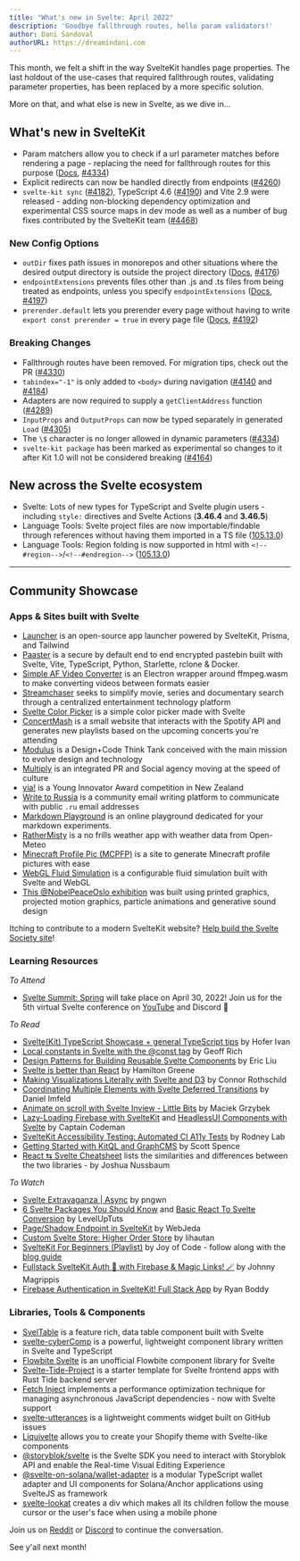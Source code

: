 ```yaml
---
title: "What's new in Svelte: April 2022"
description: 'Goodbye fallthrough routes, hello param validators!'
author: Dani Sandoval
authorURL: https://dreamindani.com
---
```


This month, we felt a shift in the way SvelteKit handles page properties. The last holdout of the use-cases that required fallthrough routes, validating parameter properties, has been replaced by a more specific solution.

More on that, and what else is new in Svelte, as we dive in...

## What's new in SvelteKit

- Param matchers allow you to check if a url parameter matches before rendering a page - replacing the need for fallthrough routes for this purpose ([Docs](/docs/kit/advanced-routing#Matching), [#4334](https://github.com/sveltejs/kit/pull/4334))
- Explicit redirects can now be handled directly from endpoints ([#4260](https://github.com/sveltejs/kit/pull/4260))
- `svelte-kit sync` ([#4182](https://github.com/sveltejs/kit/pull/4182)), TypeScript 4.6 ([#4190](https://github.com/sveltejs/kit/pull/4190)) and Vite 2.9 were released - adding non-blocking dependency optimization and experimental CSS source maps in dev mode as well as a number of bug fixes contributed by the SvelteKit team ([#4468](https://github.com/sveltejs/kit/pull/4468))

### New Config Options

- `outDir` fixes path issues in monorepos and other situations where the desired output directory is outside the project directory ([Docs](/docs/kit/configuration#outDir), [#4176](https://github.com/sveltejs/kit/pull/4176))
- `endpointExtensions` prevents files other than .js and .ts files from being treated as endpoints, unless you specify `endpointExtensions` ([Docs](https://kit.svelte.dev/docs/configuration#endpointextensions), [#4197](https://github.com/sveltejs/kit/pull/4197))
- `prerender.default` lets you prerender every page without having to write `export const prerender = true` in every page file ([Docs](/docs/kit/configuration#prerender), [#4192](https://github.com/sveltejs/kit/pull/4192))

### Breaking Changes

- Fallthrough routes have been removed. For migration tips, check out the PR ([#4330](https://github.com/sveltejs/kit/pull/4330))
- `tabindex="-1"` is only added to `<body>` during navigation ([#4140](https://github.com/sveltejs/kit/pull/4140) and [#4184](https://github.com/sveltejs/kit/pull/4184))
- Adapters are now required to supply a `getClientAddress` function ([#4289](https://github.com/sveltejs/kit/pull/4289))
- `InputProps` and `OutputProps` can now be typed separately in generated `Load` ([#4305](https://github.com/sveltejs/kit/pull/4305))
- The `\$` character is no longer allowed in dynamic parameters ([#4334](https://github.com/sveltejs/kit/pull/4334))
- `svelte-kit package` has been marked as experimental so changes to it after Kit 1.0 will not be considered breaking ([#4164](https://github.com/sveltejs/kit/pull/4164))

## New across the Svelte ecosystem

- Svelte: Lots of new types for TypeScript and Svelte plugin users - including `style:` directives and Svelte Actions (**3.46.4** and **3.46.5**)
- Language Tools: Svelte project files are now importable/findable through references without having them imported in a TS file ([105.13.0](https://github.com/sveltejs/language-tools/releases/tag/extensions-105.13.0))
- Language Tools: Region folding is now supported in html with `<!--#region-->`/`<!--#endregion-->` ([105.13.0](https://github.com/sveltejs/language-tools/releases/tag/extensions-105.13.0))

---

## Community Showcase

### Apps & Sites built with Svelte

- [Launcher](https://launcher.team/) is an open-source app launcher powered by SvelteKit, Prisma, and Tailwind
- [Paaster](https://paaster.io/) is a secure by default end to end encrypted pastebin built with Svelte, Vite, TypeScript, Python, Starlette, rclone & Docker.
- [Simple AF Video Converter](https://github.com/berlyozzy/Simple-AF-Video-Converter) is an Electron wrapper around ffmpeg.wasm to make converting videos between formats easier
- [Streamchaser](https://github.com/streamchaser/streamchaser) seeks to simplify movie, series and documentary search through a centralized entertainment technology platform
- [Svelte Color Picker](https://github.com/V-Py/svelte-material-color-picker) is a simple color picker made with Svelte
- [ConcertMash](https://github.com/mcmxcdev/ConcertMash) is a small website that interacts with the Spotify API and generates new playlists based on the upcoming concerts you're attending
- [Modulus](https://modulus.vision/) is a Design+Code Think Tank conceived with the main mission to evolve design and technology
- [Multiply](https://www.multiply.us/) is an integrated PR and Social agency moving at the speed of culture
- [yia!](https://www.yia.co.nz/) is a Young Innovator Award competition in New Zealand
- [Write to Russia](https://www.writetorussia.org/index) is a community email writing platform to communicate with public `.ru` email addresses
- [Markdown Playground](https://github.com/Petros-K/markdown-playground) is an online playground dedicated for your markdown experiments.
- [RatherMisty](https://rathermisty.com/) is a no frills weather app with weather data from Open-Meteo
- [Minecraft Profile Pic (MCPFP)](https://github.com/MauritsWilke/mcpfp) is a site to generate Minecraft profile pictures with ease
- [WebGL Fluid Simulation](https://github.com/jpaquim/svelte-webgl-fluid-simulation) is a configurable fluid simulation built with Svelte and WebGL
- [This @NobelPeaceOslo exhibition](https://twitter.com/perbyhring/status/1504754949791621120) was built using printed graphics, projected motion graphics, particle animations and generative sound design

Itching to contribute to a modern SvelteKit website? [Help build the Svelte Society site](https://github.com/svelte-society/sveltesociety.dev/issues)!

### Learning Resources

_To Attend_

- [Svelte Summit: Spring](https://www.sveltesummit.com/) will take place on April 30, 2022! Join us for the 5th virtual Svelte conference on [YouTube](https://www.sveltesummit.com/) and Discord 🍾

_To Read_

- [Svelte(Kit) TypeScript Showcase + general TypeScript tips](https://github.com/ivanhofer/sveltekit-typescript-showcase) by Hofer Ivan
- [Local constants in Svelte with the @const tag](https://geoffrich.net/posts/local-constants/) by Geoff Rich
- [Design Patterns for Building Reusable Svelte Components](https://render.com/blog/svelte-design-patterns) by Eric Liu
- [Svelte is better than React](https://labs.hamy.xyz/posts/svelte-is-better-than-react/) by Hamilton Greene
- [Making Visualizations Literally with Svelte and D3](https://www.connorrothschild.com/post/svelte-and-d3) by Connor Rothschild
- [Coordinating Multiple Elements with Svelte Deferred Transitions](https://imfeld.dev/writing/svelte_deferred_transitions) by Daniel Imfeld
- [Animate on scroll with Svelte Inview - Little Bits](https://dev.to/maciekgrzybek/animate-on-scroll-with-svelte-inview-266f) by Maciek Grzybek
- [Lazy-Loading Firebase with SvelteKit](https://www.captaincodeman.com/lazy-loading-firebase-with-sveltekit) and [HeadlessUI Components with Svelte](https://www.captaincodeman.com/headlessui-components-with-svelte) by Captain Codeman
- [SvelteKit Accessibility Testing: Automated CI A11y Tests](https://rodneylab.com/sveltekit-accessibility-testing/) by Rodney Lab
- [Getting Started with KitQL and GraphCMS](https://scottspence.com/posts/getting-started-with-kitql-and-graphcms) by Scott Spence
- [React ⇆ Svelte Cheatsheet](https://dev.to/joshnuss/react-to-svelte-cheatsheet-1a2a) lists the similarities and differences between the two libraries - by Joshua Nussbaum

_To Watch_

- [Svelte Extravaganza | Async](https://www.youtube.com/watch?v=mT4CLVHgtSg) by pngwn
- [6 Svelte Packages You Should Know](https://www.youtube.com/watch?v=y5SrUKcX_Co) and [Basic React To Svelte Conversion](https://www.youtube.com/watch?v=DiSuwLlhOxs) by LevelUpTuts
- [Page/Shadow Endpoint in SvelteKit](https://www.youtube.com/watch?v=j-9D5UDyVOM) by WebJeda
- [Custom Svelte Store: Higher Order Store](https://www.youtube.com/watch?v=p1aPfVyZ1IY) by lihautan
- [SvelteKit For Beginners (Playlist)](https://www.youtube.com/watch?v=bLBHecY4-ak&list=PLA9WiRZ-IS_zXZZyW4qfj0akvOAtk6MFS) by Joy of Code - follow along with the [blog guide](https://joyofcode.xyz/sveltekit-for-beginners)
- [Fullstack SvelteKit Auth 🔐 with Firebase & Magic Links! 🪄](https://www.youtube.com/watch?v=MAHE4iQgh5Q) by Johnny Magrippis
- [Firebase Authentication in SvelteKit! Full Stack App](https://www.youtube.com/watch?v=N6Y3hqhZvNI) by Ryan Boddy

### Libraries, Tools & Components

- [SvelTable](https://sveltable.io/) is a feature rich, data table component built with Svelte
- [svelte-cyberComp](https://github.com/Cybersteam00/svelte-cyberComp) is a powerful, lightweight component library written in Svelte and TypeScript
- [Flowbite Svelte](https://github.com/shinokada/flowbite-svelte) is an unofficial Flowbite component library for Svelte
- [Svelte-Tide-Project](https://github.com/jbertovic/svelte-tide-project) is a starter template for Svelte frontend apps with Rust Tide backend server
- [Fetch Inject](https://github.com/vhscom/fetch-inject#sveltekit) implements a performance optimization technique for managing asynchronous JavaScript dependencies - now with Svelte support
- [svelte-utterances](https://github.com/shinokada/svelte-utterances) is a lightweight comments widget built on GitHub issues
- [Liquivelte](https://github.com/malipetek/liquivelte-vscode) allows you to create your Shopify theme with Svelte-like components
- [@storyblok/svelte](https://github.com/storyblok/storyblok-svelte) is the Svelte SDK you need to interact with Storyblok API and enable the Real-time Visual Editing Experience
- [@svelte-on-solana/wallet-adapter](https://github.com/svelte-on-solana/wallet-adapter) is a modular TypeScript wallet adapter and UI components for Solana/Anchor applications using SvelteJS as framework
- [svelte-lookat](https://www.npmjs.com/package/svelte-lookat) creates a div which makes all its children follow the mouse cursor or the user's face when using a mobile phone

Join us on [Reddit](https://www.reddit.com/r/sveltejs/) or [Discord](https://discord.com/invite/yy75DKs) to continue the conversation.

See y'all next month!
